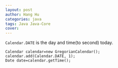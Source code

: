```yaml
---
layout: post
author: Hang Hu
categories: java
tags: Java Java-Core 
cover: 
---
```


`Calendar.DATE` is the day and time(to second) today.
```
Calendar calendar=new GregorianCalendar();
calendar.add(Calendar.DATE, 1);
Date date=calendar.getTime();
```
